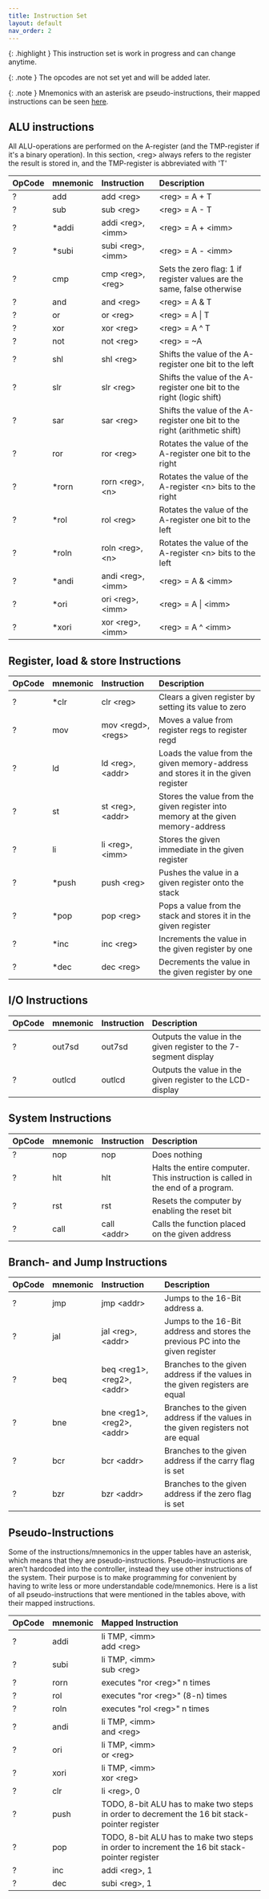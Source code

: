 ```yaml
---
title: Instruction Set
layout: default
nav_order: 2
---
```


{: .highlight }
This instruction set is work in progress and can change anytime.

{: .note }
The opcodes are not set yet and will be added later.

{: .note }
Mnemonics with an asterisk are pseudo-instructions, their mapped instructions can be seen [here](#pseudo-instructions).

## ALU instructions

All ALU-operations are performed on the A-register (and the TMP-register if it's a binary operation). In this section, \<reg> always refers to the register the result is stored in, and the TMP-register is abbreviated with 'T'

| OpCode | mnemonic | Instruction         | Description                                                                |
| :----- | :------- | :------------------ | :------------------------------------------------------------------------- |
| ?      | add      | add \<reg>          | \<reg> = A + T                                                             |
| ?      | sub      | sub \<reg>          | \<reg> = A - T                                                             |
| ?      | \*addi   | addi \<reg>, \<imm> | \<reg> = A + \<imm>                                                        |
| ?      | \*subi   | subi \<reg>, \<imm> | \<reg> = A - \<imm>                                                        |
| ?      | cmp      | cmp \<reg>, \<reg>  | Sets the zero flag: 1 if register values are the same, false otherwise     |
| ?      | and      | and \<reg>          | \<reg> = A & T                                                             |
| ?      | or       | or \<reg>           | \<reg> = A \| T                                                            |
| ?      | xor      | xor \<reg>          | \<reg> = A ^ T                                                             |
| ?      | not      | not \<reg>          | \<reg> = ~A                                                                |
| ?      | shl      | shl \<reg>          | Shifts the value of the A-register one bit to the left                     |
| ?      | slr      | slr \<reg>          | Shifts the value of the A-register one bit to the right (logic shift)      |
| ?      | sar      | sar \<reg>          | Shifts the value of the A-register one bit to the right (arithmetic shift) |
| ?      | ror      | ror \<reg>          | Rotates the value of the A-register one bit to the right                   |
| ?      | \*rorn   | rorn \<reg>, \<n>   | Rotates the value of the A-register \<n> bits to the right                 |
| ?      | \*rol    | rol \<reg>          | Rotates the value of the A-register one bit to the left                    |
| ?      | \*roln   | roln \<reg>, \<n>   | Rotates the value of the A-register \<n> bits to the left                  |
| ?      | \*andi   | andi \<reg>, \<imm> | \<reg> = A & \<imm>                                                        |
| ?      | \*ori    | ori \<reg>, \<imm>  | \<reg> = A \| \<imm>                                                       |
| ?      | \*xori   | xor \<reg>, \<imm>  | \<reg> = A ^ \<imm>                                                        |

## Register, load & store Instructions

| OpCode | mnemonic | Instruction          | Description                                                                       |
| :----- | :------- | :------------------- | :-------------------------------------------------------------------------------- |
| ?      | \*clr    | clr \<reg>           | Clears a given register by setting its value to zero                              |
| ?      | mov      | mov \<regd>, \<regs> | Moves a value from register regs to register regd                                 |
| ?      | ld       | ld \<reg>, \<addr>   | Loads the value from the given memory-address and stores it in the given register |
| ?      | st       | st \<reg>, \<addr>   | Stores the value from the given register into memory at the given memory-address  |
| ?      | li       | li \<reg>, \<imm>    | Stores the given immediate in the given register                                  |
| ?      | \*push   | push \<reg>          | Pushes the value in a given register onto the stack                               |
| ?      | \*pop    | pop \<reg>           | Pops a value from the stack and stores it in the given register                   |
| ?      | \*inc    | inc \<reg>           | Increments the value in the given register by one                                 |
| ?      | \*dec    | dec \<reg>           | Decrements the value in the given register by one                                 |

## I/O Instructions

| OpCode | mnemonic | Instruction | Description                                                      |
| :----- | :------- | :---------- | :--------------------------------------------------------------- |
| ?      | out7sd   | out7sd      | Outputs the value in the given register to the 7-segment display |
| ?      | outlcd   | outlcd      | Outputs the value in the given register to the LCD-display       |

## System Instructions

| OpCode | mnemonic | Instruction  | Description                                                                    |
| :----- | :------- | :----------- | :----------------------------------------------------------------------------- |
| ?      | nop      | nop          | Does nothing                                                                   |
| ?      | hlt      | hlt          | Halts the entire computer. This instruction is called in the end of a program. |
| ?      | rst      | rst          | Resets the computer by enabling the reset bit                                  |
| ?      | call     | call \<addr> | Calls the function placed on the given address                                 |

## Branch- and Jump Instructions

| OpCode | mnemonic | Instruction                   | Description                                                                      |
| :----- | :------- | :---------------------------- | :------------------------------------------------------------------------------- |
| ?      | jmp      | jmp \<addr>                   | Jumps to the 16-Bit address a.                                                   |
| ?      | jal      | jal \<reg>, \<addr>           | Jumps to the 16-Bit address and stores the previous PC into the given register   |
| ?      | beq      | beq \<reg1>, \<reg2>, \<addr> | Branches to the given address if the values in the given registers are equal     |
| ?      | bne      | bne \<reg1>, \<reg2>, \<addr> | Branches to the given address if the values in the given registers not are equal |
| ?      | bcr      | bcr \<addr>                   | Branches to the given address if the carry flag is set                           |
| ?      | bzr      | bzr \<addr>                   | Branches to the given address if the zero flag is set                            |

## Pseudo-Instructions

Some of the instructions/mnemonics in the upper tables have an asterisk, which means that they are pseudo-instructions. Pseudo-instructions are aren't hardcoded into the controller, instead they use other instructions of the system. Their purpose is to make programming for convenient by having to write less or more understandable code/mnemonics.
Here is a list of all pseudo-instructions that were mentioned in the tables above, with their mapped instructions.

| OpCode | mnemonic | Mapped Instruction                                                                            |
| :----- | :------- | :-------------------------------------------------------------------------------------------- |
| ?      | addi     | li TMP, \<imm> <br> add \<reg>                                                                |
| ?      | subi     | li TMP, \<imm> <br> sub \<reg>                                                                |
| ?      | rorn     | executes "ror \<reg>" n times                                                                 |
| ?      | rol      | executes "ror \<reg>" (8-n) times                                                             |
| ?      | roln     | executes "rol \<reg>" n times                                                                 |
| ?      | andi     | li TMP, \<imm> <br> and \<reg>                                                                |
| ?      | ori      | li TMP, \<imm> <br> or \<reg>                                                                 |
| ?      | xori     | li TMP, \<imm> <br> xor \<reg>                                                                |
| ?      | clr      | li \<reg>, 0                                                                                  |
| ?      | push     | TODO, 8-bit ALU has to make two steps in order to decrement the 16 bit stack-pointer register |
| ?      | pop      | TODO, 8-bit ALU has to make two steps in order to increment the 16 bit stack-pointer register |
| ?      | inc      | addi \<reg>, 1                                                                                |
| ?      | dec      | subi \<reg>, 1                                                                                |
